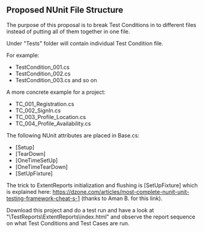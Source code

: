 ## Proposed NUnit File Structure

The purpose of this proposal is to break Test Conditions in to different files instead of putting all of them together in one file. 

Under "Tests" folder will contain individual Test Condition file. 

For example:
- TestCondition_001.cs
- TestCondition_002.cs
- TestCondition_003.cs and so on

A more concrete example for a project:
- TC_001_Registration.cs
- TC_002_SignIn.cs
- TC_003_Profile_Location.cs
- TC_004_Profile_Availability.cs

The following NUnit attributes are placed in Base.cs:
- [Setup]
- [TearDown]
- [OneTimeSetUp]
- [OneTimeTearDown]
- [SetUpFixture]

The trick to ExtentReports initialization and flushing is [SetUpFixture] which is explained here:
https://dzone.com/articles/most-complete-nunit-unit-testing-framework-cheat-s-1 (thanks to Aman B. for this link).

Download this project and do a test run and have a look at "\TestReports\ExtentReports\index.html" and observe the report sequence on what Test Conditions and Test Cases are run. 